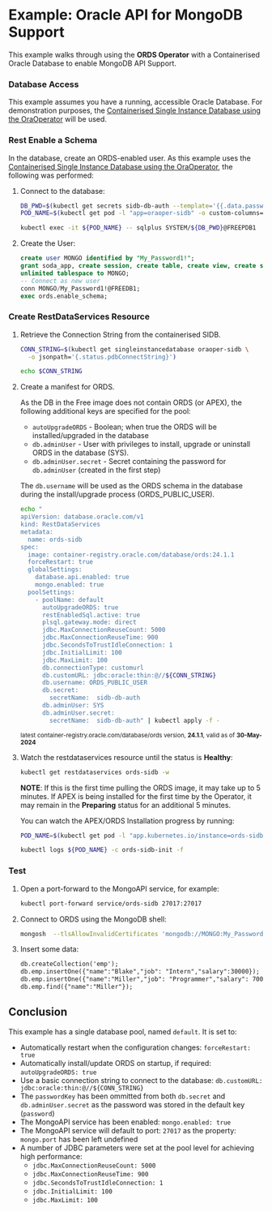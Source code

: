 # Example: Oracle API for MongoDB Support

This example walks through using the **ORDS Operator** with a Containerised Oracle Database to enable MongoDB API Support.

### Database Access

This example assumes you have a running, accessible Oracle Database.  For demonstration purposes,
the [Containerised Single Instance Database using the OraOperator](sidb_container.md) will be used.

### Rest Enable a Schema

In the database, create an ORDS-enabled user.  As this example uses the [Containerised Single Instance Database using the OraOperator](sidb_container.md), the following was performed:


1. Connect to the database:
    ```bash
    DB_PWD=$(kubectl get secrets sidb-db-auth --template='{{.data.password | base64decode}}')
    POD_NAME=$(kubectl get pod -l "app=oraoper-sidb" -o custom-columns=NAME:.metadata.name --no-headers)
    
    kubectl exec -it ${POD_NAME} -- sqlplus SYSTEM/${DB_PWD}@FREEPDB1
    ```
    
1. Create the User:
    ```sql
    create user MONGO identified by "My_Password1!";
    grant soda_app, create session, create table, create view, create sequence, create procedure, create job, 
    unlimited tablespace to MONGO;
    -- Connect as new user
    conn MONGO/My_Password1!@FREEDB1;
    exec ords.enable_schema;
    ```

### Create RestDataServices Resource

1. Retrieve the Connection String from the containerised SIDB.

    ```bash
    CONN_STRING=$(kubectl get singleinstancedatabase oraoper-sidb \
      -o jsonpath='{.status.pdbConnectString}')

    echo $CONN_STRING
    ```

1. Create a manifest for ORDS.

    As the DB in the Free image does not contain ORDS (or APEX), the following additional keys are specified for the pool:
    * `autoUpgradeORDS` - Boolean; when true the ORDS will be installed/upgraded in the database
    * `db.adminUser` - User with privileges to install, upgrade or uninstall ORDS in the database (SYS).
    * `db.adminUser.secret` - Secret containing the password for `db.adminUser` (created in the first step)

    The `db.username` will be used as the ORDS schema in the database during the install/upgrade process (ORDS_PUBLIC_USER).

    ```bash
    echo "
    apiVersion: database.oracle.com/v1
    kind: RestDataServices
    metadata:
      name: ords-sidb
    spec:
      image: container-registry.oracle.com/database/ords:24.1.1
      forceRestart: true
      globalSettings:
        database.api.enabled: true
        mongo.enabled: true
      poolSettings:
        - poolName: default
          autoUpgradeORDS: true
          restEnabledSql.active: true
          plsql.gateway.mode: direct
          jdbc.MaxConnectionReuseCount: 5000
          jdbc.MaxConnectionReuseTime: 900
          jdbc.SecondsToTrustIdleConnection: 1
          jdbc.InitialLimit: 100
          jdbc.MaxLimit: 100
          db.connectionType: customurl
          db.customURL: jdbc:oracle:thin:@//${CONN_STRING}
          db.username: ORDS_PUBLIC_USER
          db.secret:
            secretName:  sidb-db-auth
          db.adminUser: SYS
          db.adminUser.secret:
            secretName:  sidb-db-auth" | kubectl apply -f -
    ```
    <sup>latest container-registry.oracle.com/database/ords version, **24.1.1**, valid as of **30-May-2024**</sup>
    
1. Watch the restdataservices resource until the status is **Healthy**:
    ```bash
    kubectl get restdataservices ords-sidb -w
    ```

    **NOTE**: If this is the first time pulling the ORDS image, it may take up to 5 minutes.  If APEX
    is being installed for the first time by the Operator, it may remain in the **Preparing** 
    status for an additional 5 minutes.

    You can watch the APEX/ORDS Installation progress by running:

    ```bash
    POD_NAME=$(kubectl get pod -l "app.kubernetes.io/instance=ords-sidb" -o custom-columns=NAME:.metadata.name --no-headers)

    kubectl logs ${POD_NAME} -c ords-sidb-init -f
    ```

### Test

1. Open a port-forward to the MongoAPI service, for example:
    ```bash
    kubectl port-forward service/ords-sidb 27017:27017
    ```

1. Connect to ORDS using the MongoDB shell:
    ```bash
    mongosh  --tlsAllowInvalidCertificates 'mongodb://MONGO:My_Password1!@localhost:27017/MONGO?authMechanism=PLAIN&authSource=$external&tls=true&retryWrites=false&loadBalanced=true'
    ```

1. Insert some data:
    ```txt
    db.createCollection('emp');
    db.emp.insertOne({"name":"Blake","job": "Intern","salary":30000});
    db.emp.insertOne({"name":"Miller","job": "Programmer","salary": 70000});
    db.emp.find({"name":"Miller"});
    ```

## Conclusion

This example has a single database pool, named `default`.  It is set to:

* Automatically restart when the configuration changes: `forceRestart: true`
* Automatically install/update ORDS on startup, if required: `autoUpgradeORDS: true`
* Use a basic connection string to connect to the database: `db.customURL: jdbc:oracle:thin:@//${CONN_STRING}`
* The `passwordKey` has been ommitted from both `db.secret` and `db.adminUser.secret` as the password was stored in the default key (`password`)
* The MongoAPI service has been enabled: `mongo.enabled: true`
* The MongoAPI service will default to port: `27017` as the property: `mongo.port` has been left undefined
* A number of JDBC parameters were set at the pool level for achieving high performance:
    * `jdbc.MaxConnectionReuseCount: 5000`
    * `jdbc.MaxConnectionReuseTime: 900`
    * `jdbc.SecondsToTrustIdleConnection: 1`
    * `jdbc.InitialLimit: 100`
    * `jdbc.MaxLimit: 100`
